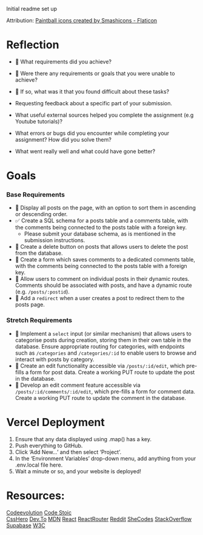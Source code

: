 Initial readme set up

Attribution:
<a href="https://www.flaticon.com/free-icons/paintball" title="paintball icons">Paintball icons created by Smashicons - Flaticon</a>

# Reflection

- 🎯 What requirements did you achieve?
- 🎯 Were there any requirements or goals that you were unable to achieve?
- 🎯 If so, what was it that you found difficult about these tasks?

- Requesting feedback about a specific part of your submission.
- What useful external sources helped you complete the assignment (e.g Youtube tutorials)?
- What errors or bugs did you encounter while completing your assignment? How did you solve them?
- What went really well and what could have gone better?

# Goals

### Base Requirements

- 🎯 Display all posts on the page, with an option to sort them in ascending or descending order.
- ✅ Create a SQL schema for a posts table and a comments table, with the comments being connected to the posts table with a foreign key.
  - Please submit your database schema, as is mentioned in the submission instructions.
- 🎯 Create a delete button on posts that allows users to delete the post from the database.
- 🎯 Create a form which saves comments to a dedicated comments table, with the comments being connected to the posts table with a foreign key.
- 🎯 Allow users to comment on individual posts in their dynamic routes. Comments should be associated with posts, and have a dynamic route (e.g. `/posts/:postid`).
- 🎯 Add a `redirect` when a user creates a post to redirect them to the posts page.

### Stretch Requirements

- 🏹 Implement a `select` input (or similar mechanism) that allows users to categorise posts during creation, storing them in their own table in the database. Ensure appropriate routing for categories, with endpoints such as `/categories` and `/categories/:id` to enable users to browse and interact with posts by category.
- 🏹 Create an edit functionality accessible via `/posts/:id/edit`, which pre-fills a form for post data. Create a working PUT route to update the post in the database.
- 🏹 Develop an edit comment feature accessible via `/posts/:id/comments/:id/edit`, which pre-fills a form for comment data. Create a working PUT route to update the comment in the database.

# Vercel Deployment

1.  Ensure that any data displayed using .map() has a key.
2.  Push everything to GitHub.
3.  Click ‘Add New…’ and then select ‘Project’.
4.  In the ‘Environment Variables’ drop-down menu, add anything from your .env.local file here.
5.  Wait a minute or so, and your website is deployed!

# Resources:

[Codeevolution](https://www.youtube.com/@Codevolution)
[Code Stoic](https://www.youtube.com/@ashutoshpawar)  
[CssHero](https://csshero.org)
[Dev.To](https://dev.to/)
[MDN](https://developer.mozilla.org/)
[React](https://react.dev/)
[ReactRouter](https://reactrouter.com/)
[Reddit](https://reddit.com)
[SheCodes](https://shecodes.io/)
[StackOverflow](https://stackoverflow.com/)
[Supabase](https://supabase.com/docs)
[W3C](https://www.w3.org/)
